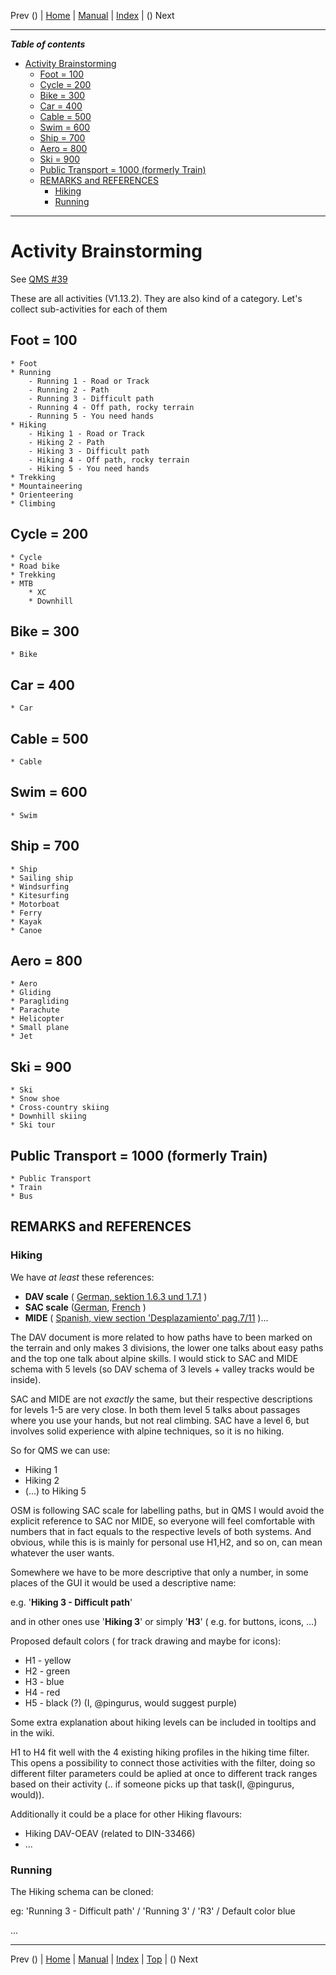Prev () | [Home](Home) | [Manual](DocMain) | [Index](AxAdvIndex) | () Next
- - -
 
***Table of contents***

* [Activity Brainstorming](#activity-brainstorming)
    * [Foot     = 100](#foot------100)
    * [Cycle    = 200](#cycle-----200)
    * [Bike     = 300](#bike------300)
    * [Car      = 400](#car-------400)
    * [Cable    = 500](#cable-----500)
    * [Swim     = 600](#swim------600)
    * [Ship     = 700](#ship------700)
    * [Aero     = 800](#aero------800)
    * [Ski      = 900](#ski-------900)
    * [Public Transport    = 1000    (formerly Train)](#public-transport-----1000----formerly-train)
    * [REMARKS and REFERENCES](#remarks-and-references)
        * [Hiking](#hiking)
        * [Running ](#running)

* * * * * * * * * *
 
# Activity Brainstorming

See [QMS #39](https://github.com/Maproom/qmapshack/issues/39)

These are all activities (V1.13.2). They are also kind of a category. 
Let's collect sub-activities for each of them

## Foot     = 100

    * Foot
    * Running
        - Running 1 - Road or Track 
        - Running 2 - Path
        - Running 3 - Difficult path
        - Running 4 - Off path, rocky terrain
        - Running 5 - You need hands
    * Hiking
        - Hiking 1 - Road or Track 
        - Hiking 2 - Path
        - Hiking 3 - Difficult path
        - Hiking 4 - Off path, rocky terrain
        - Hiking 5 - You need hands
    * Trekking
    * Mountaineering
    * Orienteering
    * Climbing

## Cycle    = 200

    * Cycle
    * Road bike
    * Trekking
    * MTB
        * XC
        * Downhill

## Bike     = 300

    * Bike

## Car      = 400

    * Car

## Cable    = 500

    * Cable

## Swim     = 600

    * Swim

## Ship     = 700

    * Ship
    * Sailing ship
    * Windsurfing
    * Kitesurfing
    * Motorboat
    * Ferry
    * Kayak
    * Canoe
  

## Aero     = 800

    * Aero
    * Gliding
    * Paragliding
    * Parachute
    * Helicopter
    * Small plane
    * Jet

## Ski      = 900

    * Ski
    * Snow shoe
    * Cross-country skiing
    * Downhill skiing
    * Ski tour

## Public Transport    = 1000    (formerly Train)

    * Public Transport
    * Train
    * Bus

## REMARKS and REFERENCES
### Hiking
We have *at least* these references:
 *  **DAV scale** ( [German, sektion 1.6.3 und 1.7.1](https://www.alpenverein.at/portal_wAssets/docs/berg-aktiv/wege_touren/wegehandbuch_digital.pdf) )
*  **SAC scale** ([German](https://www.sac-cas.ch/fileadmin/Ausbildung_und_Wissen/Tourenplanung/Schwierigkeitsskala/Wanderskala-SAC.pdf), [French](https://www.sac-cas.ch/fileadmin/Ausbildung_und_Wissen/Tourenplanung/Schwierigkeitsskala/Cotation-CAS-des-randonnees.pdf) ) 
*  **MIDE** ( [Spanish, view section 'Desplazamiento' pag.7/11](http://montanasegura.com/MIDE/manualMIDE.pdf) )...

The DAV document is more related to how paths have to been marked on the terrain and only makes 3 divisions, the lower one talks about easy paths and the top one talk about alpine skills. I would stick to SAC and MIDE schema with 5 levels (so DAV schema of 3 levels + valley tracks would be inside). 

SAC and MIDE are not *exactly* the same, but their respective descriptions for levels 1-5 are very close.  In both them  level 5 talks about passages where you use your hands, but not real climbing. SAC have a level 6, but involves solid experience with alpine techniques, so it is no hiking.

So for QMS we can use:
- Hiking 1 
- Hiking 2
- (...) to Hiking 5

OSM is following SAC scale for labelling paths, but in QMS I would avoid the explicit reference to SAC nor MIDE, so everyone will feel comfortable with numbers that in fact equals to the respective levels of both systems. And obvious, while this is is mainly for personal use H1,H2, and so on, can mean whatever the user wants.  

Somewhere we have to be more descriptive that only a number, in some places of the GUI it would be used a descriptive name:

e.g. '**Hiking 3 - Difficult path**' 

and in other ones use '**Hiking 3**' or simply '**H3**' ( e.g. for buttons, icons, ...) 

Proposed default colors ( for track drawing and maybe for icons):

- H1 - yellow
- H2 - green
- H3 - blue
- H4 - red
- H5 - black (?) (I, @pingurus, would suggest purple)

Some extra explanation about hiking levels can be included in tooltips and in the wiki.

H1 to H4 fit well with the 4 existing hiking  profiles in the hiking time filter. This opens a possibility to connect those activities with the filter, doing so  different filter parameters could be aplied at once to different track ranges based on their activity (.. if someone picks up that task(I, @pingurus, would)).

Additionally it could be a place for other Hiking flavours:
- Hiking DAV-OEAV (related to  DIN-33466)
- ...

### Running 

The Hiking schema can be cloned:

eg: 'Running 3 - Difficult path'  / 'Running 3'  /  'R3' / Default color blue

...

- - -
Prev () | [Home](Home) | [Manual](DocMain) | [Index](AxAdvIndex) | [Top](#) | () Next
